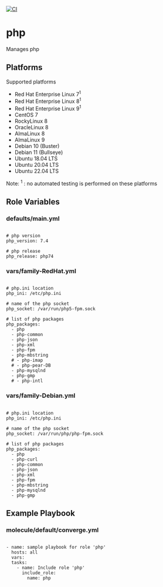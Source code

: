 [![CI](https://github.com/de-it-krachten/ansible-role-php/workflows/CI/badge.svg?event=push)](https://github.com/de-it-krachten/ansible-role-php/actions?query=workflow%3ACI)


# php

Manages php


## Platforms

Supported platforms

- Red Hat Enterprise Linux 7<sup>1</sup>
- Red Hat Enterprise Linux 8<sup>1</sup>
- Red Hat Enterprise Linux 9<sup>1</sup>
- CentOS 7
- RockyLinux 8
- OracleLinux 8
- AlmaLinux 8
- AlmaLinux 9
- Debian 10 (Buster)
- Debian 11 (Bullseye)
- Ubuntu 18.04 LTS
- Ubuntu 20.04 LTS
- Ubuntu 22.04 LTS

Note:
<sup>1</sup> : no automated testing is performed on these platforms

## Role Variables
### defaults/main.yml
<pre><code>
# php version
php_version: 7.4

# php release
php_release: php74
</pre></code>

### vars/family-RedHat.yml
<pre><code>
# php.ini location
php_ini: /etc/php.ini

# name of the php socket
php_socket: /var/run/php5-fpm.sock

# list of php packages
php_packages:
  - php
  - php-common
  - php-json
  - php-xml
  - php-fpm
  - php-mbstring
  # - php-imap
  # - php-pear-DB
  - php-mysqlnd
  - php-gmp
  # - php-intl
</pre></code>

### vars/family-Debian.yml
<pre><code>
# php.ini location
php_ini: /etc/php.ini

# name of the php socket
php_socket: /var/run/php/php-fpm.sock

# list of php packages
php_packages:
  - php
  - php-curl
  - php-common
  - php-json
  - php-xml
  - php-fpm
  - php-mbstring
  - php-mysqlnd
  - php-gmp
</pre></code>



## Example Playbook
### molecule/default/converge.yml
<pre><code>
- name: sample playbook for role 'php'
  hosts: all
  vars:
  tasks:
    - name: Include role 'php'
      include_role:
        name: php
</pre></code>
